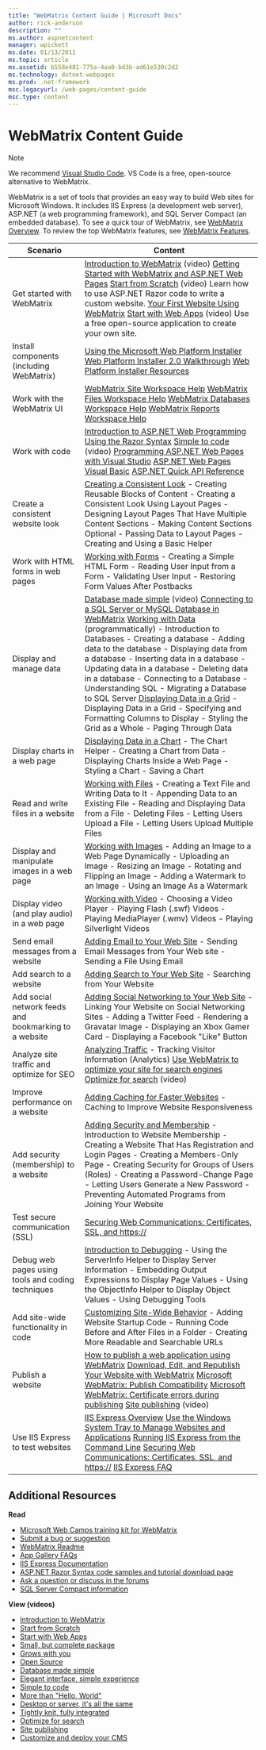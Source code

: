 ```yaml
---
title: "WebMatrix Content Guide | Microsoft Docs"
author: rick-anderson
description: ""
ms.author: aspnetcontent
manager: wpickett
ms.date: 01/13/2011
ms.topic: article
ms.assetid: b558e481-775a-4aa0-bd3b-ad61e530c2d2
ms.technology: dotnet-webpages
ms.prod: .net-framework
msc.legacyurl: /web-pages/content-guide
msc.type: content
---
```

WebMatrix Content Guide
====================

> [!NOTE]
> We recommend [Visual Studio Code](http://code.visualstudio.com/). VS Code is a free, open-source alternative to WebMatrix.

WebMatrix is a set of tools that provides an easy way to build Web sites for Microsoft Windows. It includes IIS Express (a development web server), ASP.NET (a web programming framework), and SQL Server Compact (an embedded database). To see a quick tour of WebMatrix, see [WebMatrix Overview](https://www.microsoft.com/web/webmatrix/). To review the top WebMatrix features, see [WebMatrix Features](https://www.microsoft.com/web/webmatrix/features/).

| **Scenario** | **Content** |
| --- | --- |
| Get started with WebMatrix | [Introduction to WebMatrix](https://mediadl.microsoft.com/mediadl/www/s/silverlight/video/web/webmatrix/intro.mp4) (video) [Getting Started with WebMatrix and ASP.NET Web Pages](https://go.microsoft.com/fwlink/?LinkId=202889) [Start from Scratch](https://mediadl.microsoft.com/mediadl/www/s/silverlight/video/web/webmatrix/walkthrough1b.mp4) (video) Learn how to use ASP.NET Razor code to write a custom website. [Your First Website Using WebMatrix](https://go.microsoft.com/fwlink/?LinkId=208553) [Start with Web Apps](https://mediadl.microsoft.com/mediadl/www/s/silverlight/video/web/webmatrix/walkthrough2b.mp4) (video) Use a free open-source application to create your own site. |
| Install components (including WebMatrix) | [Using the Microsoft Web Platform Installer](https://www.iis.net/learn/install/web-platform-installer/using-the-microsoft-web-platform-installer) [Web Platform Installer 2.0 Walkthrough](https://www.iis.net/learn/install/web-platform-installer/web-platform-installer-20-walkthrough) [Web Platform Installer Resources](https://www.iis.net/learn/install/web-platform-installer/web-platform-installer-resources) |
| Work with the WebMatrix UI | [WebMatrix Site Workspace Help](https://go.microsoft.com/fwlink/?LinkId=208788) [WebMatrix Files Workspace Help](https://go.microsoft.com/fwlink/?LinkId=208787) [WebMatrix Databases Workspace Help](https://go.microsoft.com/fwlink/?LinkId=208786) [WebMatrix Reports Workspace Help](https://go.microsoft.com/fwlink/?LinkId=208789) |
| Work with code | [Introduction to ASP.NET Web Programming Using the Razor Syntax](https://go.microsoft.com/fwlink/?LinkId=202890) [Simple to code](https://mediadl.microsoft.com/mediadl/www/s/silverlight/video/web/webmatrix/webx-aspnetpages.mp4) (video) [Programming ASP.NET Web Pages with Visual Studio](https://go.microsoft.com/fwlink/?LinkId=205854) [ASP.NET Web Pages Visual Basic](https://go.microsoft.com/fwlink/?LinkId=202908) [ASP.NET Quick API Reference](https://go.microsoft.com/fwlink/?LinkId=202907) |
| Create a consistent website look | [Creating a Consistent Look](https://go.microsoft.com/fwlink/?LinkId=202891) - Creating Reusable Blocks of Content - Creating a Consistent Look Using Layout Pages - Designing Layout Pages That Have Multiple Content Sections - Making Content Sections Optional - Passing Data to Layout Pages - Creating and Using a Basic Helper |
| Work with HTML forms in web pages | [Working with Forms](https://go.microsoft.com/fwlink/?LinkId=202892) - Creating a Simple HTML Form - Reading User Input from a Form - Validating User Input - Restoring Form Values After Postbacks |
| Display and manage data | [Database made simple](https://mediadl.microsoft.com/mediadl/www/s/silverlight/video/web/webmatrix/webx-databases.mp4) (video) [Connecting to a SQL Server or MySQL Database in WebMatrix](https://go.microsoft.com/fwlink/?LinkId=208661) [Working with Data](https://go.microsoft.com/fwlink/?LinkId=202893) (programmatically) - Introduction to Databases - Creating a database - Adding data to the database - Displaying data from a database - Inserting data in a database - Updating data in a database - Deleting data in a database - Connecting to a Database - Understanding SQL - Migrating a Database to SQL Server [Displaying Data in a Grid](https://go.microsoft.com/fwlink/?LinkId=202894) - Displaying Data in a Grid - Specifying and Formatting Columns to Display - Styling the Grid as a Whole - Paging Through Data |
| Display charts in a web page | [Displaying Data in a Chart](https://go.microsoft.com/fwlink/?LinkId=202895) - The Chart Helper - Creating a Chart from Data - Displaying Charts Inside a Web Page - Styling a Chart - Saving a Chart |
| Read and write files in a website | [Working with Files](https://go.microsoft.com/fwlink/?LinkId=202896) - Creating a Text File and Writing Data to It - Appending Data to an Existing File - Reading and Displaying Data from a File - Deleting Files - Letting Users Upload a File - Letting Users Upload Multiple Files |
| Display and manipulate images in a web page | [Working with Images](https://go.microsoft.com/fwlink/?LinkId=202897) - Adding an Image to a Web Page Dynamically - Uploading an Image - Resizing an Image - Rotating and Flipping an Image - Adding a Watermark to an Image - Using an Image As a Watermark |
| Display video (and play audio) in a web page | [Working with Video](https://go.microsoft.com/fwlink/?LinkId=202898) - Choosing a Video Player - Playing Flash (.swf) Videos - Playing MediaPlayer (.wmv) Videos - Playing Silverlight Videos |
| Send email messages from a website | [Adding Email to Your Web Site](https://go.microsoft.com/fwlink/?LinkId=202899) - Sending Email Messages from Your Web site - Sending a File Using Email |
| Add search to a website | [Adding Search to Your Web Site](https://go.microsoft.com/fwlink/?LinkId=202900) - Searching from Your Website |
| Add social network feeds and bookmarking to a website | [Adding Social Networking to Your Web Site](https://go.microsoft.com/fwlink/?LinkId=202901) - Linking Your Website on Social Networking Sites - Adding a Twitter Feed - Rendering a Gravatar Image - Displaying an Xbox Gamer Card - Displaying a Facebook "Like" Button |
| Analyze site traffic and optimize for SEO | [Analyzing Traffic](https://go.microsoft.com/fwlink/?LinkId=202902) - Tracking Visitor Information (Analytics) [Use WebMatrix to optimize your site for search engines](https://go.microsoft.com/fwlink/?LinkId=202953) [Optimize for search](https://mediadl.microsoft.com/mediadl/www/s/silverlight/video/web/webmatrix/webx-seo.mp4) (video) |
| Improve performance on a website | [Adding Caching for Faster Websites](https://go.microsoft.com/fwlink/?LinkId=202903) - Caching to Improve Website Responsiveness |
| Add security (membership) to a website | [Adding Security and Membership](https://go.microsoft.com/fwlink/?LinkId=202904) - Introduction to Website Membership - Creating a Website That Has Registration and Login Pages - Creating a Members-Only Page - Creating Security for Groups of Users (Roles) - Creating a Password-Change Page - Letting Users Generate a New Password - Preventing Automated Programs from Joining Your Website |
| Test secure communication (SSL) | [Securing Web Communications: Certificates, SSL, and https://](https://go.microsoft.com/fwlink/?LinkId=208660) |
| Debug web pages using tools and coding techniques | [Introduction to Debugging](https://go.microsoft.com/fwlink/?LinkId=202905) - Using the ServerInfo Helper to Display Server Information - Embedding Output Expressions to Display Page Values - Using the ObjectInfo Helper to Display Object Values - Using Debugging Tools |
| Add site-wide functionality in code | [Customizing Site-Wide Behavior](https://go.microsoft.com/fwlink/?LinkId=202906) - Adding Website Startup Code - Running Code Before and After Files in a Folder - Creating More Readable and Searchable URLs |
| Publish a website | [How to publish a web application using WebMatrix](https://go.microsoft.com/fwlink/?LinkId=202954) [Download, Edit, and Republish Your Website with WebMatrix](https://go.microsoft.com/?linkid=9751042) [Microsoft WebMatrix: Publish Compatibility](https://www.iis.net/learn/develop/troubleshooting-webmatrix/microsoft-webmatrix-publish-compatibility) [Microsoft WebMatrix: Certificate errors during publishing](https://www.iis.net/learn/develop/troubleshooting-webmatrix/microsoft-webmatrix-certificate-errors-during-publishing) [Site publishing](https://mediadl.microsoft.com/mediadl/www/s/silverlight/video/web/webmatrix/webx-publish.mp4) (video) |
| Use IIS Express to test websites | [IIS Express Overview](https://www.iis.net/learn/extensions/introduction-to-iis-express/iis-express-overview) [Use the Windows System Tray to Manage Websites and Applications](https://www.iis.net/learn/extensions/using-iis-express/using-the-windows-system-tray-to-manage-websites-and-applications) [Running IIS Express from the Command Line](https://www.iis.net/learn/extensions/using-iis-express/running-iis-express-from-the-command-line) [Securing Web Communications: Certificates, SSL, and https://](https://go.microsoft.com/fwlink/?LinkId=208660) [IIS Express FAQ](https://www.iis.net/learn/extensions/introduction-to-iis-express/iis-express-faq) |

## Additional Resources

**Read**

- [Microsoft Web Camps training kit for WebMatrix](http://trainingkit.webcamps.ms/WebMatrix.htm)
- [Submit a bug or suggestion](https://go.microsoft.com/fwlink/?LinkId=195940)
- [WebMatrix Readme](readme/index.md)
- [App Gallery FAQs](https://go.microsoft.com/fwlink/?LinkId=196179)
- [IIS Express Documentation](https://go.microsoft.com/fwlink/?LinkID=195075)
- [ASP.NET Razor Syntax code samples and tutorial download page](https://go.microsoft.com/fwlink/?LinkId=208516)
- [Ask a question or discuss in the forums](https://forums.asp.net/1224.aspx)
- [SQL Server Compact information](https://go.microsoft.com/fwlink/?LinkId=195939)

**View (videos)**

- [Introduction to WebMatrix](https://mediadl.microsoft.com/mediadl/www/s/silverlight/video/web/webmatrix/intro.mp4)
- [Start from Scratch](https://mediadl.microsoft.com/mediadl/www/s/silverlight/video/web/webmatrix/walkthrough1b.mp4)
- [Start with Web Apps](https://mediadl.microsoft.com/mediadl/www/s/silverlight/video/web/webmatrix/walkthrough2b.mp4)
- [Small, but complete package](https://mediadl.microsoft.com/mediadl/www/s/silverlight/video/web/webmatrix/webx-compact.mp4)
- [Grows with you](https://mediadl.microsoft.com/mediadl/www/s/silverlight/video/web/webmatrix/webx-extend.mp4)
- [Open Source](https://mediadl.microsoft.com/mediadl/www/s/silverlight/video/web/webmatrix/webx-webapps-b.mp4)
- [Database made simple](https://mediadl.microsoft.com/mediadl/www/s/silverlight/video/web/webmatrix/webx-databases.mp4)
- [Elegant interface, simple experience](https://mediadl.microsoft.com/mediadl/www/s/silverlight/video/web/webmatrix/webx-ux.mp4)
- [Simple to code](https://mediadl.microsoft.com/mediadl/www/s/silverlight/video/web/webmatrix/webx-aspnetpages.mp4)
- [More than "Hello, World"](https://mediadl.microsoft.com/mediadl/www/s/silverlight/video/web/webmatrix/webx-helpers.mp4)
- [Desktop or server, it's all the same](https://mediadl.microsoft.com/mediadl/www/s/silverlight/video/web/webmatrix/webx-enviroment.mp4)
- [Tightly knit, fully integrated](https://mediadl.microsoft.com/mediadl/www/s/silverlight/video/web/webmatrix/webx-integrated.mp4)
- [Optimize for search](https://mediadl.microsoft.com/mediadl/www/s/silverlight/video/web/webmatrix/webx-seo.mp4)
- [Site publishing](https://mediadl.microsoft.com/mediadl/www/s/silverlight/video/web/webmatrix/webx-publish.mp4)
- [Customize and deploy your CMS](https://mediadl.microsoft.com/mediadl/www/s/silverlight/video/web/webmatrix/walkthrough2b.mp4)